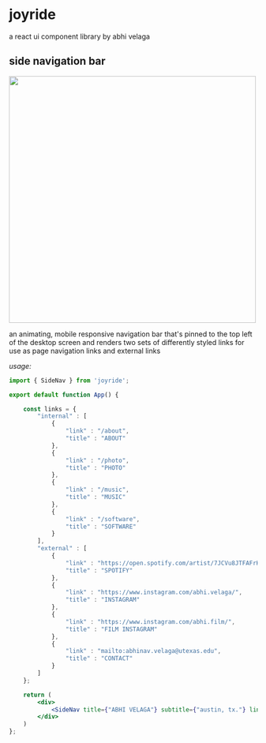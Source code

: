 # joyride
 a react ui component library by abhi velaga

## side navigation bar
<img src="https://media.giphy.com/media/YbFaD8r0EVXImIAa0B/giphy.gif" width="500" height="500" />

an animating, mobile responsive navigation bar that's pinned to the top left of the desktop screen and renders two sets of differently styled links for use as page navigation links and external links

*usage:*
```jsx
import { SideNav } from 'joyride';

export default function App() {

	const links = {
		"internal" : [
			{
				"link" : "/about",
				"title" : "ABOUT"
			},
			{
				"link" : "/photo",
				"title" : "PHOTO"
			},
			{
				"link" : "/music",
				"title" : "MUSIC"
			},
			{
				"link" : "/software",
				"title" : "SOFTWARE"
			}
		],
		"external" : [
			{
				"link" : "https://open.spotify.com/artist/7JCVu8JTFAFrHqnYnGVPhi?si=wAs1clwUTiqOqS8e8RUJqg",
				"title" : "SPOTIFY"
			},
			{
				"link" : "https://www.instagram.com/abhi.velaga/",
				"title" : "INSTAGRAM"
			},
			{
				"link" : "https://www.instagram.com/abhi.film/",
				"title" : "FILM INSTAGRAM"
			},
			{
				"link" : "mailto:abhinav.velaga@utexas.edu",
				"title" : "CONTACT"
			}
		]
	};

	return (
		<div>
			<SideNav title={"ABHI VELAGA"} subtitle={"austin, tx."} links={links}/>
		</div>
	)
};

```